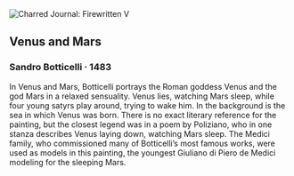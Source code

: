 <div class="artwork-of-the-day">
  <div class="container">
    <div class="img-wrapper">
      <img
        src="https://uploads6.wikiart.org/images/sandro-botticelli/venus-and-mars(1).jpg!Large.jpg"
        alt="Charred Journal: Firewritten V" />
    </div>
    <div class="artwork-detail">
      <div class="artwork-origin"> 
        <h2 class="artwork-name">Venus and Mars</h2>
        <h3 class="artist">
          Sandro Botticelli
                    ·  1483
        </h3>
      </div>
      <p class="description">
        <span class="artwork-description-text ng-binding" ng-bind-html="viewModel.ArtworkOfTheDay.Description | unsafe">In Venus and Mars, Botticelli portrays the Roman goddess Venus and the god Mars in a relaxed sensuality. Venus lies, watching Mars sleep, while four young satyrs play around, trying to wake him. In the background is the sea in which Venus was born. There is no exact literary reference for the painting, but the closest legend was in a poem by Poliziano, who in one stanza describes Venus laying down, watching Mars sleep. The Medici family, who commissioned many of Botticelli’s most famous works, were used as models in this painting, the youngest Giuliano di Piero de Medici modeling for the sleeping Mars. </span>
                        <div class="text-shadow-container" ng-show="showShadow" style=""></div>
      </p>
    </div>
  </div>

</div>
